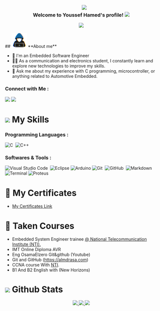
<img width="250" align="right" src="https://c.tenor.com/_DOBjnGspYAAAAAM/code-coding.gif">

<h3 align="center">
  Welcome to Youssef Hamed's profile!
  <img src="https://media.giphy.com/media/hvRJCLFzcasrR4ia7z/giphy.gif" width="28">
</h3>

<!-- Typing SVG by DenverCoder1 - https://github.com/DenverCoder1/readme-typing-svg -->
<p align="center">
  <a href="https://github.com/DenverCoder1/readme-typing-svg"><img src="https://readme-typing-svg.herokuapp.com/?lines=Embedded-Software%20Engineer;Always%20learning%20new%20things&font=Fira%20Code&center=true&width=440&height=45&color=f75c7e&vCenter=true&size=22"></a>
</p> 
## <picture><img src = "https://github.com/0xAbdulKhalid/0xAbdulKhalid/raw/main/assets/mdImages/about_me.gif" width = 50px></picture> **About me**


- 🏢 I'm an Embedded Software Engineer 
- 👨‍💻 As a communication and electronics student, I constantly learn and explore new technologies to improve my skills.
- 💬 Ask me about my experience with C programming, microcontroller, or anything related to Automotive Embedded.

### Connect with Me :

<a href="https://linkedin.com/in/youssef-hamed-" target="_blank"><img src="https://img.shields.io/badge/-Youssef%20Hamed-0077B5?style=for-the-badge&logo=Linkedin&logoColor=white"/></a>
<a href="https://t.me/yousseefhamed" target="_blank"><img src="https://img.shields.io/badge/-Youssef%20Hamed-0077B5?style=for-the-badge&logo=Telegram&logoColor=white"/></a>
<h1><img src = "https://media2.giphy.com/media/QssGEmpkyEOhBCb7e1/giphy.gif?cid=ecf05e47a0n3gi1bfqntqmob8g9aid1oyj2wr3ds3mg700bl&rid=giphy.gif" width ="30"> My Skills</h1> 

### Programming Languages :

![C](https://img.shields.io/badge/-C-151A22?style=for-the-badge&logo=C)&nbsp;
![C++](https://img.shields.io/badge/-C++-151A22?style=for-the-badge&logo=C%2B%2B&logoColor=00599C)&nbsp;

### Softwares & Tools :
![Visual Studio Code](https://img.shields.io/badge/-Visual%20Studio%20Code-151A22?style=for-the-badge&logo=visual-studio-code&logoColor=007ACC)&nbsp;
![Eclipse](https://img.shields.io/badge/-Eclipse-151A22?style=for-the-badge&logo=eclipse-ide)
![Arduino](https://img.shields.io/badge/-Arduino-151A22?style=for-the-badge&logo=Arduino) 
![Git](https://img.shields.io/badge/-Git-151A22?style=for-the-badge&logo=git)&nbsp;
![GitHub](https://img.shields.io/badge/-GitHub-151A22?style=for-the-badge&logo=github)&nbsp;
![Markdown](https://img.shields.io/badge/-Markdown-151A22?style=for-the-badge&logo=markdown)
![Terminal](https://img.shields.io/badge/Terminal-151A22?style=for-the-badge&logo=gnu-bash)
![Proteus](https://img.shields.io/badge/Proteus-151A22?style=for-the-badge&logo=proteus)

<h1> 📄 My Certificates  </h1>

- [My Certificates Link](https://drive.google.com/drive/folders/12KDW3w469Is7ocoOX7StPJg8117Q5-GR?usp=sharing)

<h1> 🥸 Taken Courses  </h1>


- Embedded System Engineer trainee [@ National Telecommunication Institute (NTI).](https://www.nti.sci.eg/)
- IMT Online Diploma AVR
- Eng OsamaElzero Git&github (Youtube)
- Git and GitHub (https://almdrasa.com)
- CCNA course With [NTI](https://www.nti.sci.eg/).
- B1 And B2 English with (New Horizons)
  
<h1><img src = "https://media.giphy.com/media/iY8CRBdQXODJSCERIr/giphy.gif" width ="35"> Github Stats </h1>


<p align="center">
<a href="https://github.com/AVS1508">
  <img height="180em" src="https://github-readme-stats-eight-theta.vercel.app/api?username=yousseeff322&theme=gotham&hide_border=true"/>
  <img height="180em" src="https://github-readme-stats-eight-theta.vercel.app/api/top-langs/?username=yousseeff322&layout=compact&langs_count=8&theme=gotham&hide_border=true"/>
    <img height="left" src="https://github-readme-streak-stats.herokuapp.com/?user=yousseeff322&theme=gotham&hide_border=true">





  
